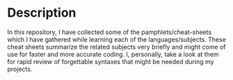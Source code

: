 # Description

In this repository, I have collected some of the pamphlets/cheat-sheets which I have gathered while learning each of the languages/subjects. These cheat sheets summarize the related subjects very briefly and might come of use for faster and more accurate coding. I, personally, take a look at them for rapid review of forgettable syntaxes that might be needed during my projects.
